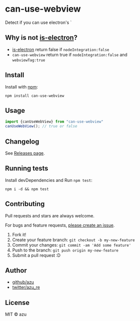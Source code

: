 # can-use-webview

Detect if you can use electron's `<webview>

## Why is not [is-electron](https://github.com/cheton/is-electron "is-electron")?

- [is-electron](https://github.com/cheton/is-electron "is-electron") return false if `nodeIntegration:false`
- `can-use-webview` return true if `nodeIntegration:false` and `webviewTag:true`

## Install

Install with [npm](https://www.npmjs.com/):

    npm install can-use-webview

## Usage

```ts
import {canUseWebView} from "can-use-webview"
canUseWebView(); // true or false
```

## Changelog

See [Releases page](https://github.com/azu/can-use-webview/releases).

## Running tests

Install devDependencies and Run `npm test`:

    npm i -d && npm test

## Contributing

Pull requests and stars are always welcome.

For bugs and feature requests, [please create an issue](https://github.com/azu/can-use-webview/issues).

1. Fork it!
2. Create your feature branch: `git checkout -b my-new-feature`
3. Commit your changes: `git commit -am 'Add some feature'`
4. Push to the branch: `git push origin my-new-feature`
5. Submit a pull request :D

## Author

- [github/azu](https://github.com/azu)
- [twitter/azu_re](https://twitter.com/azu_re)

## License

MIT © azu
